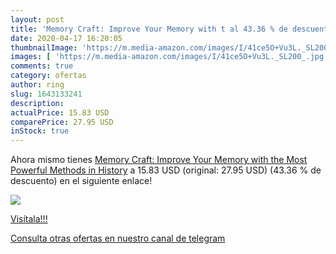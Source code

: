 ```yaml
---
layout: post
title: 'Memory Craft: Improve Your Memory with t al 43.36 % de descuento'
date: 2020-04-17 16:20:05
thumbnailImage: 'https://m.media-amazon.com/images/I/41ce5O+Vu3L._SL200_.jpg'
images: [ 'https://m.media-amazon.com/images/I/41ce5O+Vu3L._SL200_.jpg' ]
comments: true
category: ofertas
author: ring
slug: 1643133241
description:
actualPrice: 15.83 USD
comparePrice: 27.95 USD
inStock: true
---
```


Ahora mismo tienes [Memory Craft: Improve Your Memory with the Most Powerful Methods in History](https://www.amazon.com/dp/1643133241/?tag=redken08-20) a 15.83 USD (original: 27.95 USD) (43.36 %  de descuento) en el siguiente enlace!

[![](https://m.media-amazon.com/images/I/41ce5O+Vu3L._SL200_.jpg)](https://www.amazon.com/dp/1643133241/?tag=redken08-20)

[Visítala!!!](https://www.amazon.com/dp/1643133241/?tag=redken08-20)

[Consulta otras ofertas en nuestro canal de telegram](https://t.me/s/ofertas25)
